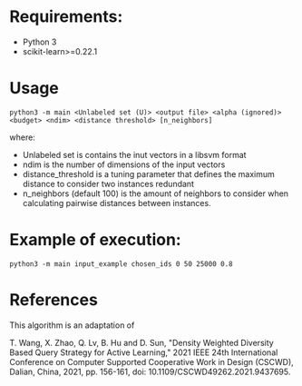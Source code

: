 # Requirements:
 - Python 3
 - scikit-learn>=0.22.1

# Usage

```
python3 -m main <Unlabeled set (U)> <output file> <alpha (ignored)> <budget> <ndim> <distance threshold> [n_neighbors]
```

where:

- Unlabeled set is contains the inut vectors in a libsvm format
- ndim is the number of dimensions of the input vectors
- distance_threshold is a tuning parameter that defines the maximum distance to consider two instances redundant
- n_neighbors (default 100) is the amount of neighbors to consider when calculating pairwise distances between instances.


# Example of execution:
```
python3 -m main input_example chosen_ids 0 50 25000 0.8
```

# References

This algorithm is an adaptation of 

T. Wang, X. Zhao, Q. Lv, B. Hu and D. Sun, "Density Weighted Diversity Based Query Strategy for Active Learning," 2021 IEEE 24th International Conference on Computer Supported Cooperative Work in Design (CSCWD), Dalian, China, 2021, pp. 156-161, doi: 10.1109/CSCWD49262.2021.9437695.




